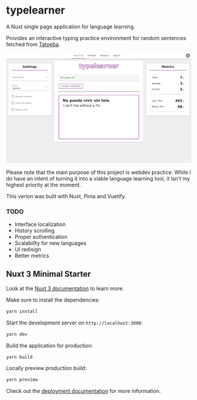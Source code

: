 # typelearner

A Nuxt single page application for language learning.

Provides an interactive typing practice environment for random sentences fetched from [Tatoeba](https://tatoeba.org/).

![](/assets/preview.png "Preview")

Please note that the main purpose of this project is webdev practice. While I do have an intent of turning it into a viable language learning tool, it isn't my highest priority at the moment.

This verion was built with Nuxt, Pinia and Vuetify.

### TODO

- Interface localization
- History scrolling
- Proper authentication
- Scalability for new languages
- UI redisign
- Better metrics

## Nuxt 3 Minimal Starter

Look at the [Nuxt 3 documentation](https://nuxt.com/docs/getting-started/introduction) to learn more.

Make sure to install the dependencies:

```bash
yarn install
```

Start the development server on `http://localhost:3000`:

```bash
yarn dev
```

Build the application for production:

```bash
yarn build
```

Locally preview production build:

```bash
yarn preview
```

Check out the [deployment documentation](https://nuxt.com/docs/getting-started/deployment) for more information.
